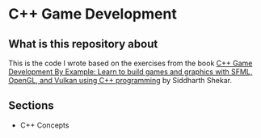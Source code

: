 # C++ Game Development

## What is this repository about

This is the code I wrote based on the exercises from the book [C++ Game Development By Example: Learn to build games and graphics with SFML, OpenGL, and Vulkan using C++ programming](https://www.packtpub.com/product/c-game-development-by-example/9781789535303) by Siddharth Shekar.

## Sections

- C++ Concepts